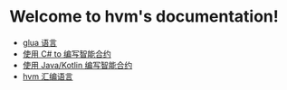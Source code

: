 # Welcome to hvm's documentation!

* [glua 语言](/zh/dev/glua/glua-index)
* [使用 C# to 编写智能合约](/zh/dev/glua/gsharpc-index)
* [使用 Java/Kotlin 编写智能合约](/zh/dev/glua/gjavac-index)
* [hvm 汇编语言](/zh/dev/glua/hvm-assembly-index)
